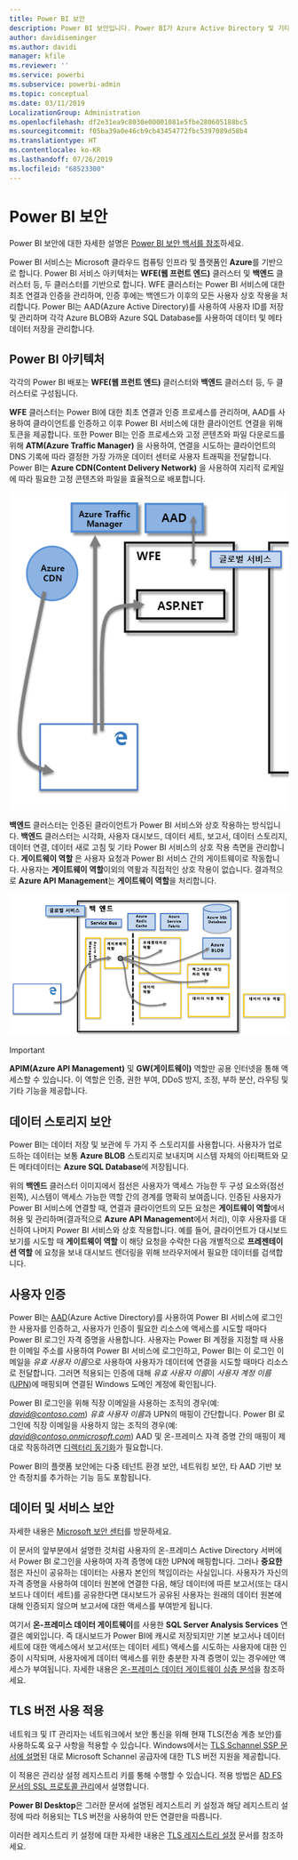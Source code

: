 ```yaml
---
title: Power BI 보안
description: Power BI 보안입니다. Power BI가 Azure Active Directory 및 기타 Azure 서비스와 연결되는 방식입니다. 또한 이 항목에는 심층적인 내용을 제공하는 백서에 대한 링크가 포함되어 있습니다.
author: davidiseminger
ms.author: davidi
manager: kfile
ms.reviewer: ''
ms.service: powerbi
ms.subservice: powerbi-admin
ms.topic: conceptual
ms.date: 03/11/2019
LocalizationGroup: Administration
ms.openlocfilehash: df2e31ea9c8030e00001081e5fbe280605188bc5
ms.sourcegitcommit: f05ba39a0e46cb9cb43454772fbc5397089d58b4
ms.translationtype: HT
ms.contentlocale: ko-KR
ms.lasthandoff: 07/26/2019
ms.locfileid: "68523300"
---
```

# <a name="power-bi-security"></a>Power BI 보안

Power BI 보안에 대한 자세한 설명은 [Power BI 보안 백서를 참조](whitepaper-powerbi-security.md)하세요.

Power BI 서비스는 Microsoft 클라우드 컴퓨팅 인프라 및 플랫폼인 **Azure**를 기반으로 합니다. Power BI 서비스 아키텍처는 **WFE(웹 프런트 엔드)** 클러스터 및 **백엔드** 클러스터 등, 두 클러스터를 기반으로 합니다. WFE 클러스터는 Power BI 서비스에 대한 최초 연결과 인증을 관리하며, 인증 후에는 백엔드가 이후의 모든 사용자 상호 작용을 처리합니다. Power BI는 AAD(Azure Active Directory)를 사용하여 사용자 ID를 저장 및 관리하며 각각 Azure BLOB와 Azure SQL Database를 사용하여 데이터 및 메타 데이터 저장을 관리합니다.

## <a name="power-bi-architecture"></a>Power BI 아키텍처

각각의 Power BI 배포는 **WFE(웹 프런트 엔드)** 클러스터와 **백엔드** 클러스터 등, 두 클러스터로 구성됩니다.

**WFE** 클러스터는 Power BI에 대한 최초 연결과 인증 프로세스를 관리하며, AAD를 사용하여 클라이언트를 인증하고 이후 Power BI 서비스에 대한 클라이언트 연결을 위해 토큰을 제공합니다. 또한 Power BI는 인증 프로세스와 고정 콘텐츠와 파일 다운로드를 위해 **ATM(Azure Traffic Manager)** 을 사용하여, 연결을 시도하는 클라이언트의 DNS 기록에 따라 결정한 가장 가까운 데이터 센터로 사용자 트래픽을 전달합니다. Power BI는 **Azure CDN(Content Delivery Network)** 을 사용하여 지리적 로케일에 따라 필요한 고정 콘텐츠와 파일을 효율적으로 배포합니다.

![](media/service-admin-power-bi-security/pbi_security_v2_wfe.png)

**백엔드** 클러스터는 인증된 클라이언트가 Power BI 서비스와 상호 작용하는 방식입니다. **백엔드** 클러스터는 시각화, 사용자 대시보드, 데이터 세트, 보고서, 데이터 스토리지, 데이터 연결, 데이터 새로 고침 및 기타 Power BI 서비스의 상호 작용 측면을 관리합니다. **게이트웨이 역할** 은 사용자 요청과 Power BI 서비스 간의 게이트웨이로 작동합니다. 사용자는 **게이트웨이 역할**이외의 역활과 직접적인 상호 작용이 없습니다. 결과적으로 **Azure API Management**는 **게이트웨이 역할**을 처리합니다.

![](media/service-admin-power-bi-security/pbi_security_v2_backend_updated.png)

> [!IMPORTANT]
> **APIM(Azure API Management)** 및 **GW(게이트웨이)** 역할만 공용 인터넷을 통해 액세스할 수 있습니다. 이 역할은 인증, 권한 부여, DDoS 방지, 조정, 부하 분산, 라우팅 및 기타 기능을 제공합니다.

## <a name="data-storage-security"></a>데이터 스토리지 보안

Power BI는 데이터 저장 및 보관에 두 가지 주 스토리지를 사용합니다. 사용자가 업로드하는 데이터는 보통 **Azure BLOB** 스토리지로 보내지며 시스템 자체의 아티팩트와 모든 메타데이터는 **Azure SQL Database**에 저장됩니다.

위의 **백엔드** 클러스터 이미지에서 점선은 사용자가 액세스 가능한 두 구성 요소와(점선 왼쪽), 시스템이 액세스 가능한 역할 간의 경계를 명확히 보여줍니다. 인증된 사용자가 Power BI 서비스에 연결할 때, 연결과 클라이언트의 모든 요청은 **게이트웨이 역할**에서 허용 및 관리하며(결과적으로 **Azure API Management**에서 처리), 이후 사용자를 대신하여 나머지 Power BI 서비스와 상호 작용합니다. 예를 들어, 클라이언트가 대시보드 보기를 시도할 때 **게이트웨이 역할** 이 해당 요청을 수락한 다음 개별적으로 **프레젠테이션 역할** 에 요청을 보내 대시보드 렌더링을 위해 브라우저에서 필요한 데이터를 검색합니다.

## <a name="user-authentication"></a>사용자 인증

Power BI는 [AAD](http://azure.microsoft.com/services/active-directory/)(Azure Active Directory)를 사용하여 Power BI 서비스에 로그인한 사용자를 인증하고, 사용자가 인증이 필요한 리소스에 액세스를 시도할 때마다 Power BI 로그인 자격 증명을 사용합니다. 사용자는 Power BI 계정을 지정할 때 사용한 이메일 주소를 사용하여 Power BI 서비스에 로그인하고, Power BI는 이 로그인 이메일을 *유효 사용자 이름*으로 사용하여 사용자가 데이터에 연결을 시도할 때마다 리소스로 전달합니다. 그러면 적용되는 인증에 대해 *유효 사용자 이름*이 *사용자 계정 이름*([UPN](https://msdn.microsoft.com/library/windows/desktop/aa380525\(v=vs.85\).aspx))에 매핑되며 연결된 Windows 도메인 계정에 확인됩니다.

Power BI 로그인을 위해 직장 이메일을 사용하는 조직의 경우(예: <em>david@contoso.com</em>) *유효 사용자 이름*과 UPN의 매핑이 간단합니다. Power BI 로그인에 직장 이메일을 사용하지 않는 조직의 경우(예: <em>david@contoso.onmicrosoft.com</em>) AAD 및 온-프레미스 자격 증명 간의 매핑이 제대로 작동하려면 [디렉터리 동기화](https://technet.microsoft.com/library/jj573653.aspx)가 필요합니다.

Power BI의 플랫폼 보안에는 다중 테넌트 환경 보안, 네트워킹 보안, 타 AAD 기반 보안 측정치를 추가하는 기능 등도 포함됩니다.

## <a name="data-and-service-security"></a>데이터 및 서비스 보안

자세한 내용은 [Microsoft 보안 센터](https://www.microsoft.com/trustcenter)를 방문하세요.

이 문서의 앞부분에서 설명한 것처럼 사용자의 온-프레미스 Active Directory 서버에서 Power BI 로그인을 사용하여 자격 증명에 대한 UPN에 매핑합니다. 그러나 **중요한** 점은 자신이 공유하는 데이터는 사용자 본인의 책임이라는 사실입니다. 사용자가 자신의 자격 증명을 사용하여 데이터 원본에 연결한 다음, 해당 데이터에 따른 보고서(또는 대시보드나 데이터 세트)를 공유한다면 대시보드가 공유된 사용자는 원래의 데이터 원본에 대해 인증되지 않으며 보고서에 대한 액세스를 부여받게 됩니다.

여기서 **온-프레미스 데이터 게이트웨이**를 사용한 **SQL Server Analysis Services** 연결은 예외입니다. 즉 대시보드가 Power BI에 캐시로 저장되지만 기본 보고서나 데이터 세트에 대한 액세스에서 보고서(또는 데이터 세트) 액세스를 시도하는 사용자에 대한 인증이 시작되며, 사용자에게 데이터 액세스를 위한 충분한 자격 증명이 있는 경우에만 액세스가 부여됩니다. 자세한 내용은 [온-프레미스 데이터 게이트웨이 심층 분석](service-gateway-onprem-indepth.md)을 참조하세요.

## <a name="enforcing-tls-version-usage"></a>TLS 버전 사용 적용

네트워크 및 IT 관리자는 네트워크에서 보안 통신을 위해 현재 TLS(전송 계층 보안)를 사용하도록 요구 사항을 적용할 수 있습니다. Windows에서는 [TLS Schannel SSP 문서에 설명](https://docs.microsoft.com/windows/desktop/SecAuthN/protocols-in-tls-ssl--schannel-ssp-)된 대로 Microsoft Schannel 공급자에 대한 TLS 버전 지원을 제공합니다.

이 적용은 관리상 설정 레지스트리 키를 통해 수행할 수 있습니다. 적용 방법은 [AD FS 문서의 SSL 프로토콜 관리](https://docs.microsoft.com/windows-server/identity/ad-fs/operations/manage-ssl-protocols-in-ad-fs)에서 설명합니다. 

**Power BI Desktop**은 그러한 문서에 설명된 레지스트리 키 설정과 해당 레지스트리 설정에 따라 허용되는 TLS 버전을 사용하여 만든 연결만을 따릅니다.

이러한 레지스트리 키 설정에 대한 자세한 내용은 [TLS 레지스트리 설정](https://docs.microsoft.com/windows-server/security/tls/tls-registry-settings) 문서를 참조하세요.
